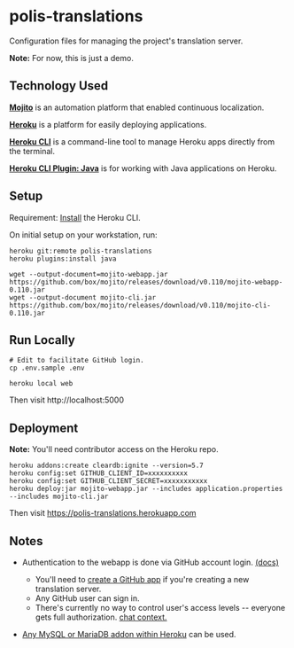 # polis-translations

Configuration files for managing the project's translation server.

**Note:** For now, this is just a demo.

## Technology Used

[**Mojito**](https://www.mojito.global/) is an automation platform that enabled continuous localization.

[**Heroku**](https://www.heroku.com/what) is a platform for easily deploying applications.

[**Heroku CLI**](https://devcenter.heroku.com/articles/heroku-cli) is a command-line tool to manage Heroku apps directly from the terminal.

[**Heroku CLI Plugin: Java**](https://github.com/heroku/plugin-java) is for working with Java applications on Heroku.

## Setup

Requirement: [Install][install] the Heroku CLI.

   [install]: https://devcenter.heroku.com/articles/heroku-cli#download-and-install

On initial setup on your workstation, run:

```
heroku git:remote polis-translations
heroku plugins:install java

wget --output-document=mojito-webapp.jar https://github.com/box/mojito/releases/download/v0.110/mojito-webapp-0.110.jar
wget --output-document mojito-cli.jar https://github.com/box/mojito/releases/download/v0.110/mojito-cli-0.110.jar
```

## Run Locally

```
# Edit to facilitate GitHub login.
cp .env.sample .env

heroku local web
```

Then visit http://localhost:5000

## Deployment

**Note:** You'll need contributor access on the Heroku repo.

```
heroku addons:create cleardb:ignite --version=5.7
heroku config:set GITHUB_CLIENT_ID=xxxxxxxxxx
heroku config:set GITHUB_CLIENT_SECRET=xxxxxxxxxxx
heroku deploy:jar mojito-webapp.jar --includes application.properties --includes mojito-cli.jar
```

Then visit https://polis-translations.herokuapp.com

## Notes

- Authentication to the webapp is done via GitHub account login. [(docs)](https://www.mojito.global//docs/guides/authentication/#example-with-github)
  - You'll need to [create a GitHub app][create-gh-app] if you're creating a new translation server.
  - Any GitHub user can sign in.
  - There's currently no way to control user's access levels -- everyone gets full authorization. [chat context.](https://gitter.im/box/mojito?at=5ee2ab285782a31278f3d55c)
- [Any MySQL or MariaDB addon within Heroku][mysql-addons] can be used.

   [create-gh-app]: https://developer.github.com/apps/building-github-apps/creating-a-github-app/
   [mysql-addons]: https://elements.heroku.com/search/addons?q=mysql
